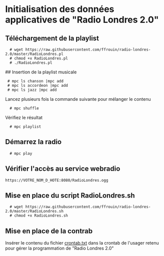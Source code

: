 # Initialisation des données applicatives de "Radio Londres 2.0"

## Téléchargement de la playlist

```
  # wget https://raw.githubusercontent.com/ffrouin/radio-londres-2.0/master/RadioLondres.pl
  # chmod +x RadioLondres.pl
  # ./RadioLondres.pl
```

## Insertion de la playlist musicale
```
 # mpc ls chanson |mpc add
 # mpc ls accordeon |mpc add
 # mpc ls jazz |mpc add
```

Lancez plusieurs fois la commande suivante pour mélanger le contenu
```
  # mpc shuffle
```
Vérifiez le résultat
```
  # mpc playlist
```

## Démarrez la radio
```
  # mpc play
```

## Vérifier l'accès au service webradio
```
https://VOTRE_NOM_D_HOTE:8080/RadioLondres.ogg
```
## Mise en place du script RadioLondres.sh
```
  # wget https://raw.githubusercontent.com/ffrouin/radio-londres-2.0/master/RadioLondres.sh
  # chmod +x RadioLondres.sh
```

## Mise en place de la contrab

Insérer le contenu du fichier [crontab.txt](https://raw.githubusercontent.com/ffrouin/radio-londres-2.0/master/crontab.txt) dans la crontab de l'usager retenu pour gérer la programmation de "Radio Londres 2.0"
